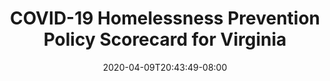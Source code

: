 ---
title: "COVID-19 Homelessness Prevention Policy Scorecard for Virginia"
date: 2020-04-09T20:43:49-08:00
layout: single
type: covid-policy-rankings
state_abbrev: va # use state abbreviation.
state_title: Virginia
photoCredit:
hasSubnav: true
socialDescription: COVID-19 Homelessness Prevention Policy Scorecard for Virginia
description: See how Virginia ranks in our nationwide scorecard of homelessness prevention policies in response to COVID-19.
url: /covid-policy-rankings/va
aliases:
    - /covid-policy-rankings/va
    - /covid-policy-rankings/virginia
    - /es/covid-policy-rankings/va
    - /es/covid-policy-rankings/virginia
---